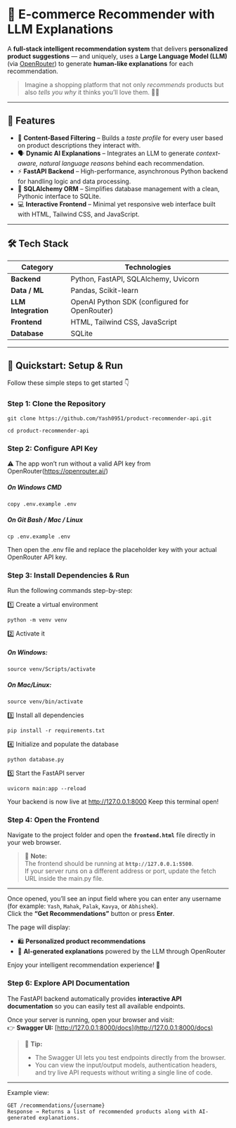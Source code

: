 # 🤖 E-commerce Recommender with LLM Explanations

A **full-stack intelligent recommendation system** that delivers **personalized product suggestions** — and uniquely, uses a **Large Language Model (LLM)** (via [OpenRouter](https://openrouter.ai)) to generate **human-like explanations** for each recommendation.  

> Imagine a shopping platform that not only *recommends* products but also *tells you why* it thinks you’ll love them. 💬✨

---

## 🌟 Features

- 🧠 **Content-Based Filtering** – Builds a *taste profile* for every user based on product descriptions they interact with.  
- 🗣️ **Dynamic AI Explanations** – Integrates an LLM to generate *context-aware, natural language reasons* behind each recommendation.  
- ⚡ **FastAPI Backend** – High-performance, asynchronous Python backend for handling logic and data processing.  
- 🧱 **SQLAlchemy ORM** – Simplifies database management with a clean, Pythonic interface to SQLite.  
- 💻 **Interactive Frontend** – Minimal yet responsive web interface built with HTML, Tailwind CSS, and JavaScript.  

---

## 🛠️ Tech Stack

| Category | Technologies |
|-----------|---------------|
| **Backend** | Python, FastAPI, SQLAlchemy, Uvicorn |
| **Data / ML** | Pandas, Scikit-learn |
| **LLM Integration** | OpenAI Python SDK (configured for OpenRouter) |
| **Frontend** | HTML, Tailwind CSS, JavaScript |
| **Database** | SQLite |

---

## 🚀 Quickstart: Setup & Run

Follow these simple steps to get started 👇  

### **Step 1: Clone the Repository**
```
git clone https://github.com/Yash0951/product-recommender-api.git
```
```
cd product-recommender-api
```
### **Step 2: Configure API Key**
⚠️ The app won’t run without a valid API key from OpenRouter(https://openrouter.ai/)
##### On Windows CMD
```
copy .env.example .env
```
##### On Git Bash / Mac / Linux
```
cp .env.example .env
```
Then open the .env file and replace the placeholder key with your actual OpenRouter API key.

### **Step 3: Install Dependencies & Run**
Run the following commands step-by-step:

1️⃣ Create a virtual environment
```
python -m venv venv
```
2️⃣ Activate it
##### On Windows:
```
source venv/Scripts/activate
```
##### On Mac/Linux:
```
source venv/bin/activate
```
3️⃣ Install all dependencies
```
pip install -r requirements.txt
```
4️⃣ Initialize and populate the database
```
python database.py
```
5️⃣ Start the FastAPI server
```
uvicorn main:app --reload
```
Your backend is now live at http://127.0.0.1:8000
Keep this terminal open!

### **Step 4: Open the Frontend**

Navigate to the project folder and open the **`frontend.html`** file directly in your web browser.

> 📝 **Note:**  
> The frontend should be running at **`http://127.0.0.1:5500`**.  
> If your server runs on a different address or port, update the fetch URL inside the main.py file.

---

Once opened, you’ll see an input field where you can enter any username (for example: `Yash`, `Mahak`, `Palak`, `Kavya`, or `Abhishek`).  
Click the **“Get Recommendations”** button or press **Enter**.  

The page will display:
- 🛍️ **Personalized product recommendations**  
- 💬 **AI-generated explanations** powered by the LLM through OpenRouter  

Enjoy your intelligent recommendation experience! 🚀
### **Step 6: Explore API Documentation**

The FastAPI backend automatically provides **interactive API documentation** so you can easily test all available endpoints.  

Once your server is running, open your browser and visit:  
👉 **Swagger UI:** [http://127.0.0.1:8000/docs](http://127.0.0.1:8000/docs)

> 🧭 **Tip:**  
> - The Swagger UI lets you test endpoints directly from the browser.  
> - You can view the input/output models, authentication headers, and try live API requests without writing a single line of code.

---

Example view:
```text
GET /recommendations/{username}
Response → Returns a list of recommended products along with AI-generated explanations.

